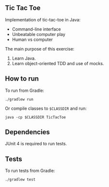 ## Tic Tac Toe

Implementation of tic-tac-toe in Java:
* Command-line interface
* Unbeatable computer play
* Human vs computer

The main purpose of this exercise:
1. Learn Java.
2. Learn object-oriented TDD and use of mocks.

## How to run

To run from Gradle:

```
./gradlew run
```

Or compile classes to `$CLASSDIR` and run:

```
java -cp $CLASSDIR TicTacToe
```

## Dependencies

JUnit 4 is required to run tests.

## Tests

To run tests from Gradle:

```
./gradlew test
```
